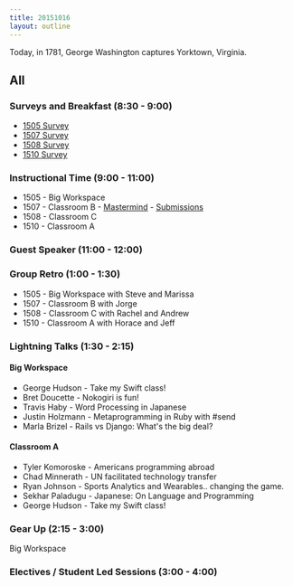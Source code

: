 ```yaml
---
title: 20151016
layout: outline
---
```


Today, in 1781, George Washington captures Yorktown, Virginia.

## All

### Surveys and Breakfast (8:30 - 9:00)

* [1505 Survey](http://goo.gl/forms/gqNHqOb8YE)
* [1507 Survey](http://goo.gl/forms/7jKy77OQ7O)
* [1508 Survey](http://goo.gl/forms/6x8jAcfEbo)
* [1510 Survey](http://goo.gl/forms/1x2xSBZzNy)

### Instructional Time (9:00 - 11:00)

* 1505 - Big Workspace
* 1507 - Classroom B - [Mastermind](https://github.com/turingschool/curriculum/blob/master/source/projects/mastermind.markdown) - [Submissions](https://github.com/turingschool/ruby-submissions/blob/master/1507/08_mastermind.yml)
* 1508 - Classroom C
* 1510 - Classroom A

### Guest Speaker (11:00 - 12:00)

### Group Retro (1:00 - 1:30)

* 1505 - Big Workspace with Steve and Marissa
* 1507 - Classroom B with Jorge
* 1508 - Classroom C with Rachel and Andrew
* 1510 - Classroom A with Horace and Jeff

### Lightning Talks (1:30 - 2:15)

#### Big Workspace

* George Hudson - Take my Swift class!
* Bret Doucette - Nokogiri is fun!
* Travis Haby - Word Processing in Japanese
* Justin Holzmann - Metaprogramming in Ruby with #send
* Marla Brizel - Rails vs Django: What's the big deal?

#### Classroom A

* Tyler Komoroske - Americans programming abroad
* Chad Minnerath - UN facilitated technology transfer
* Ryan Johnson - Sports Analytics and Wearables.. changing the game.
* Sekhar Paladugu - Japanese: On Language and Programming
* George Hudson - Take my Swift class!

### Gear Up (2:15 - 3:00)

Big Workspace

### Electives / Student Led Sessions (3:00 - 4:00)
